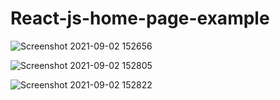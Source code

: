 # React-js-home-page-example

![Screenshot 2021-09-02 152656](https://user-images.githubusercontent.com/35015159/142182528-726d2aeb-740a-4aea-a946-9aa2f71bee1d.png)


![Screenshot 2021-09-02 152805](https://user-images.githubusercontent.com/35015159/142182548-82fe092c-ed72-4c8e-880a-c1c54d128f1a.png)


![Screenshot 2021-09-02 152822](https://user-images.githubusercontent.com/35015159/142182552-259d2db0-8899-4a3a-8d7f-2693be7feb29.png)

